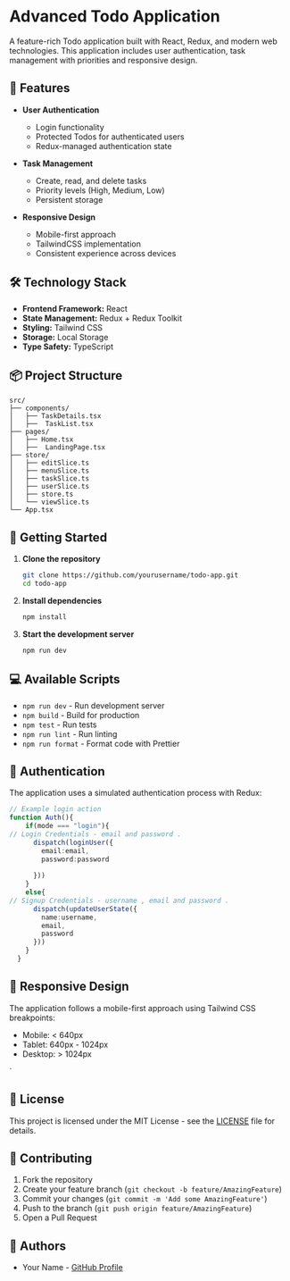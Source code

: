 # Advanced Todo Application

A feature-rich Todo application built with React, Redux, and modern web technologies. This application includes user authentication, task management with priorities and responsive design.

## 🚀 Features

- **User Authentication**
  - Login functionality
  - Protected Todos for authenticated users
  - Redux-managed authentication state

- **Task Management**
  - Create, read, and delete tasks
  - Priority levels (High, Medium, Low)
  - Persistent storage 

- **Responsive Design**
  - Mobile-first approach
  - TailwindCSS implementation
  - Consistent experience across devices

## 🛠️ Technology Stack

- **Frontend Framework:** React
- **State Management:** Redux + Redux Toolkit
- **Styling:** Tailwind CSS
- **Storage:** Local Storage
- **Type Safety:** TypeScript

## 📦 Project Structure

```
src/
├── components/
│   ├── TaskDetails.tsx
│   ├──  TaskList.tsx
├── pages/
│   ├── Home.tsx
│   ├──  LandingPage.tsx
├── store/
│   ├── editSlice.ts
│   ├── menuSlice.ts
│   ├── taskSlice.ts
│   ├── userSlice.ts
│   ├── store.ts
│   └── viewSlice.ts
└── App.tsx
```

## 🚦 Getting Started

1. **Clone the repository**
   ```bash
   git clone https://github.com/yourusername/todo-app.git
   cd todo-app
   ```

2. **Install dependencies**
   ```bash
   npm install
   ```



3. **Start the development server**
   ```bash
   npm run dev
   ```

## 💻 Available Scripts

- `npm run dev` - Run development server
- `npm build` - Build for production
- `npm test` - Run tests
- `npm run lint` - Run linting
- `npm run format` - Format code with Prettier

## 🔑 Authentication

The application uses a simulated authentication process with Redux:

```typescript
// Example login action
function Auth(){
    if(mode === "login"){
// Login Credentials - email and password .
      dispatch(loginUser({
        email:email,  
        password:password
       
      }))
    }
    else{
// Signup Credentials - username , email and password .
      dispatch(updateUserState({
        name:username,
        email,
        password
      }))
    }
  }
```

## 📱 Responsive Design

The application follows a mobile-first approach using Tailwind CSS breakpoints:

- Mobile: < 640px
- Tablet: 640px - 1024px
- Desktop: > 1024px


`

## 📄 License

This project is licensed under the MIT License - see the [LICENSE](LICENSE) file for details.

## 🤝 Contributing

1. Fork the repository
2. Create your feature branch (`git checkout -b feature/AmazingFeature`)
3. Commit your changes (`git commit -m 'Add some AmazingFeature'`)
4. Push to the branch (`git push origin feature/AmazingFeature`)
5. Open a Pull Request

## 👥 Authors

- Your Name - [GitHub Profile](https://github.com/Abhiifour)
